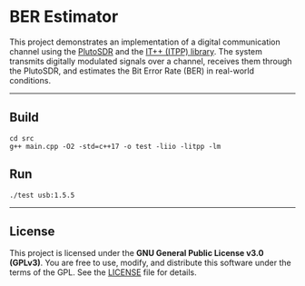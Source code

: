 # BER Estimator

This project demonstrates an implementation of a digital communication channel using the [PlutoSDR](https://wiki.analog.com/university/tools/pluto) and the [IT++ (ITPP) library](http://itpp.sourceforge.net/). The system transmits digitally modulated signals over a channel, receives them through the PlutoSDR, and estimates the Bit Error Rate (BER) in real-world conditions.

---

## Build

```
cd src
g++ main.cpp -O2 -std=c++17 -o test -liio -litpp -lm
```

## Run

```
./test usb:1.5.5
```

---

## License

This project is licensed under the **GNU General Public License v3.0 (GPLv3)**.
You are free to use, modify, and distribute this software under the terms of the GPL.
See the [LICENSE](LICENSE) file for details.

